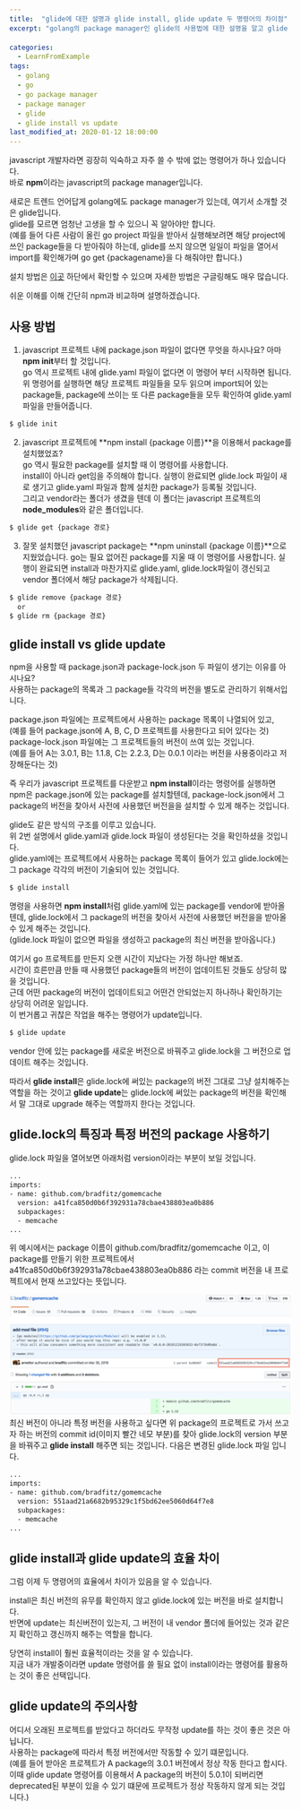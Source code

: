 ```yaml
---
title:  "glide에 대한 설명과 glide install, glide update 두 명령어의 차이점"
excerpt: "golang의 package manager인 glide의 사용법에 대한 설명을 알고 glide install과 update의 차이까지 알아기(상황에 맞는 명령어와 주의사항)"

categories:
  - LearnFromExample
tags:
  - golang
  - go
  - go package manager
  - package manager
  - glide
  - glide install vs update
last_modified_at: 2020-01-12 18:00:00
---
```

javascript 개발자라면 굉장히 익숙하고 자주 쓸 수 밖에 없는 명령어가 하나 있습니다다.  
바로 **npm**이라는 javascript의 package manager입니다.  

새로은 트렌드 언어답게 golang에도 package manager가 있는데, 여기서 소개할 것은 glide입니다.  
glide를 모르면 엄청난 고생을 할 수 있으니 꼭 알아야만 합니다.  
(예를 들어 다른 사람이 올린 go project 파일을 받아서 실행해보려면 해당 project에 쓰인 package들을 다 받아줘야 하는데, glide를 쓰지 않으면 일일이 파일을 열어서 import를 확인해가며 go get {packagename}을 다 해줘야만 합니다.)  

설치 방법은 [이곳](https://glide.readthedocs.io/en/latest/) 하단에서 확인할 수 있으며 자세한 방법은 구글링해도 매우 많습니다.  

쉬운 이해를 이해 간단히 npm과 비교하며 설명하겠습니다.


## 사용 방법
1. javascript 프로젝트 내에 package.json 파일이 없다면 무엇을 하시나요? 아마 **npm init**부터 할 것입니다.  
go 역시 프로젝트 내에 glide.yaml 파일이 없다면 이 명령어 부터 시작하면 됩니다.  
위 명령어를 실행하면 해당 프로젝트 파일들을 모두 읽으며 import되어 있는 package들, package에 쓰이는 또 다른 package들을 모두 확인하여 glide.yaml 파일을 만들어줍니다.  
```bash
$ glide init
```
2. javascript 프로젝트에 **npm install {package 이름}**을 이용해서 package를 설치했었죠?  
go 역시 필요한 package를 설치할 때 이 명령어를 사용합니다.  
install이 아니라 get임을 주의해야 합니다.
실행이 완료되면 glide.lock 파일이 새로 생기고 glide.yaml 파일과 함께 설치한 package가 등록될 것입니다.  
그리고 vendor라는 폴더가 생겼을 텐데 이 폴더는 javascript 프로젝트의 **node_modules**와 같은 폴더입니다.
```bash
$ glide get {package 경로}
```
3. 잘못 설치했던 javascript package는 **npm uninstall {package 이름}**으로 지웠었습니다.
go는 필요 없어진 package를 지울 때 이 명령어를 사용합니다.
실행이 완료되면 install과 마찬가지로 glide.yaml, glide.lock파일이 갱신되고 vendor 폴더에서 해당 package가 삭제됩니다.
```bash
$ glide remove {package 경로}
  or
$ glide rm {package 경로}
```


## glide install vs glide update
npm을 사용할 때 package.json과 package-lock.json 두 파일이 생기는 이유를 아시나요?  
사용하는 package의 목록과 그 package들 각각의 버전을 별도로 관리하기 위해서입니다.

package.json 파일에는 프로젝트에서 사용하는 package 목록이 나열되어 있고,    
(예를 들어 package.json에 A, B, C, D 프로젝트를 사용한다고 되어 있다는 것)  
package-lock.json 파일에는 그 프로젝트들의 버전이 쓰여 있는 것입니다.  
(예를 들어 A는 3.0.1, B는 1.1.8, C는 2.2.3, D는 0.0.1 이라는 버전을 사용중이라고 저장해둔다는 것)  

즉 우리가 javascript 프로젝트를 다운받고 **npm install**이라는 명령어를 실행하면 npm은 package.json에 있는 package를 설치할텐데, package-lock.json에서 그 package의 버전을 찾아서 사전에 사용했던 버전을을 설치할 수 있게 해주는 것입니다.

glide도 같은 방식의 구조를 이루고 있습니다.  
위 2번 설명에서 glide.yaml과 glide.lock 파일이 생성된다는 것을 확인하셨을 것입니다.  
glide.yaml에는 프로젝트에서 사용하는 package 목록이 들어가 있고 glide.lock에는 그 package 각각의 버전이 기술되어 있는 것입니다.
```bash
$ glide install
```
명령을 사용하면 **npm install**처럼 glide.yaml에 있는 package를 vendor에 받아올텐데, glide.lock에서 그 package의 버전을 찾아서 사전에 사용했던 버전을을 받아올 수 있게 해주는 것입니다.  
(glide.lock 파일이 없으면 파일을 생성하고 package의 최신 버전을 받아옵니다.)  

여기서 go 프로젝트를 만든지 오랜 시간이 지났다는 가정 하나만 해보죠.  
시간이 흐른만큼 만들 때 사용했던 package들의 버전이 업데이트된 것들도 상당히 많을 것입니다.  
근데 어떤 package의 버전이 업데이트되고 어떤건 안되었는지 하나하나 확인하기는 상당히 어려운 일입니다.  
이 번거롭고 귀찮은 작업을 해주는 명령어가 update입니다.
```bash
$ glide update
```
vendor 안에 있는 package를 새로운 버전으로 바꿔주고 glide.lock을 그 버전으로 업데이트 해주는 것입니다.  

따라서 **glide install**은 glide.lock에 써있는 package의 버전 그대로 그냥 설치해주는 역할을 하는 것이고 **glide update**는 glide.lock에 써있는 package의 버전을 확인해서 말 그대로 upgrade 해주는 역할까지 한다는 것입니다.


## glide.lock의 특징과 특정 버전의 package 사용하기
glide.lock 파일을 열어보면 아래처럼 version이라는 부분이 보일 것입니다.
```
...
imports:
- name: github.com/bradfitz/gomemcache
  version: a41fca850d0b6f392931a78cbae438803ea0b886
  subpackages:
  - memcache
...
```
위 예시에서는 package 이름이 github.com/bradfitz/gomemcache 이고, 이 package를 만들기 위한 프로젝트에서 a41fca850d0b6f392931a78cbae438803ea0b886 라는 commit 버전을 내 프로젝트에서 현재 쓰고있다는 뜻입니다.  

![github commit id](/assets/images/post/commit_id.png)
최신 버전이 아니라 특정 버전을 사용하고 싶다면 위 package의 프로젝트로 가서 쓰고자 하는 버전의 commit id(이미지 빨간 네모 부분)를 찾아 glide.lock의 version 부분을 바꿔주고 **glide install** 해주면 되는 것입니다.
다음은 변경된 glide.lock 파일 입니다.
```
...
imports:
- name: github.com/bradfitz/gomemcache
  version: 551aad21a6682b95329c1f5bd62ee5060d64f7e8
  subpackages:
  - memcache
...
```


## glide install과 glide update의 효율 차이
그럼 이제 두 명령어의 효율에서 차이가 있음을 알 수 있습니다.  

install은 최신 버전의 유무를 확인하지 않고 glide.lock에 있는 버전을 바로 설치합니다.  
반면에 update는 최신버전이 있는지, 그 버전이 내 vendor 폴더에 들어있는 것과 같은지 확인하고 갱신까지 해주는 역할을 합니다.  

당연히 install이 훨씬 효율적이라는 것을 알 수 있습니다.  
지금 내가 개발중이라면 update 명령어를 쓸 필요 없이 install이라는 명령어를 활용하는 것이 좋은 선택입니다.  


## glide update의 주의사항
어디서 오래된 프로젝트를 받았다고 하더라도 무작정 update를 하는 것이 좋은 것은 아닙니다.  
사용하는 package에 따라서 특정 버전에서만 작동할 수 있기 떄문입니다.  
(예를 들어 받아온 프로젝트가 A package의 3.0.1 버전에서 정상 작동 한다고 합시다. 이때 glide update 명령어를 이용해서 A package의 버전이 5.0.1이 되버리면 deprecated된 부분이 있을 수 있기 떄문에 프로젝트가 정상 작동하지 않게 되는 것입니다.)  

